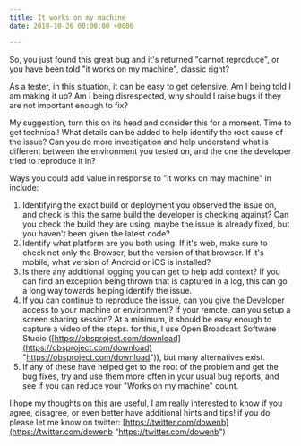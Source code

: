 ```yaml
---
title: It works on my machine
date: 2018-10-26 00:00:00 +0000

---
```

So, you just found this great bug and it's returned "cannot reproduce", or you have been told "it works on my machine", classic right?

As a tester, in this situation, it can be easy to get defensive. Am I being told I am making it up? Am I being disrespected, why should I raise bugs if they are not important enough to fix?

My suggestion, turn this on its head and consider this for a moment. Time to get technical! What details can be added to help identify the root cause of the issue? Can you do more investigation and help understand what is different between the environment you tested on, and the one the developer tried to reproduce it in?

Ways you could add value in response to "it works on may machine" in include:

1. Identifying the exact build or deployment you observed the issue on, and check is this the same build the developer is checking against? Can you check the build they are using, maybe the issue is already fixed, but you haven't been given the latest code?
2. Identify what platform are you both using. If it's web, make sure to check not only the Browser, but the version of that browser. If it's mobile, what version of Android or iOS is installed?
3. Is there any additional logging you can get to help add context? If you can find an exception being thrown that is captured in a log, this can go a long way towards helping identify the issue.
4. If you can continue to reproduce the issue, can you give the Developer access to your machine or environment? If your remote, can you setup a screen sharing session? At a minimum, it should be easy enough to capture a video of the steps. for this, I use Open Broadcast Software Studio ([https://obsproject.com/download](https://obsproject.com/download) "https://obsproject.com/download")), but many alternatives exist.
5. If any of these have helped get to the root of the problem and get the bug fixes, try and use them more often in your usual bug reports, and see if you can reduce your "Works on my machine" count.

I hope my thoughts on this are useful, I am really interested to know if you agree, disagree, or even better have additional hints and tips! if you do, please let me know on twitter: [https://twitter.com/dowenb](https://twitter.com/dowenb "https://twitter.com/dowenb")